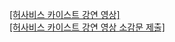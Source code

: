 [[허사비스 카이스트 강연 영상]](https://www.youtube.com/watch?v=lcZ1T9v22oc)  
[[허사비스 카이스트 강연 영상 소감문 제출]](https://forms.gle/H1156i8SBvbQyJnC6)
